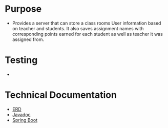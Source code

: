 # Purpose 
+ Provides a server that can store a class rooms User information based on teacher and students. It also saves assignment names with
 corresponding points earned for each student as well as teacher it was assigned from. 

# Testing 
+

# Technical Documentation
+ [ERD](https://github.com/project-progression-system/samurai-server/blob/master/BackEndForTitan.pdf)
+ [Javadoc](docs/api/)
+ [Spring Boot](https://github.com/spring-projects/spring-boot/blob/master/LICENSE.txt)
